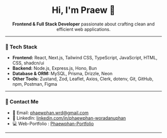 <h1 align="center">Hi, I'm Praew 👋</h1>

<p align="center">
  <strong>Frontend & Full Stack Developer</strong> passionate about crafting clean and efficient web applications.
</p>

---

### 🚀 Tech Stack

- **Frontend:** React, Next.js, Tailwind CSS, TypeScript, JavaScript, HTML, CSS, shadcn/ui
- **Backend:** Node.js, Express.js, Hono, Bun
- **Database & ORM:** MySQL, Prisma, Drizzle, Neon
- **Other Tools:** Zustand, Zod, Leaflet, Axios, Clerk, dotenv, Git, GitHub, npm, Postman, Figma

---

### 🔗 Contact Me

- 📧 Email: [phaewphan.wrd@gmail.com](mailto:phaewphan.wrd@gmail.com)  
- 💼 LinkedIn: [linkedin.com/in/phaewphan-woradanuphan](https://www.linkedin.com/in/phaewphan-woradanuphan)
- 💻 Web-Portfolio : <a href="https://portfolio-burehpesh-phaewphanwrds-projects.vercel.app/">Phaewphan-Portfolio</a>

---


